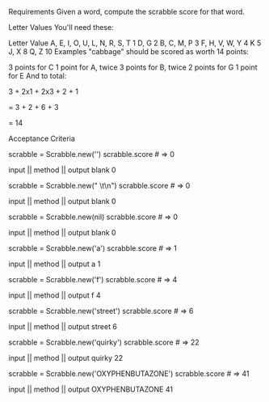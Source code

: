 Requirements
Given a word, compute the scrabble score for that word.

Letter Values
You'll need these:

Letter	Value
A, E, I, O, U, L, N, R, S, T	1
D, G	2
B, C, M, P	3
F, H, V, W, Y	4
K	5
J, X	8
Q, Z	10
Examples "cabbage" should be scored as worth 14 points:

3 points for C
1 point for A, twice
3 points for B, twice
2 points for G
1 point for E
And to total:

3 + 2x1 + 2x3 + 2 + 1

= 3 + 2 + 6 + 3

= 14

Acceptance Criteria

scrabble = Scrabble.new('')
scrabble.score # => 0

input   ||  method || output
blank                  0

scrabble = Scrabble.new(" \t\n")
scrabble.score # => 0

input   ||  method || output
blank                  0

scrabble = Scrabble.new(nil)
scrabble.score # => 0

input   ||  method || output
blank                  0

scrabble = Scrabble.new('a')
scrabble.score # => 1

input   ||  method || output
a                     1

scrabble = Scrabble.new('f')
scrabble.score # => 4

input   ||  method || output
f                      4

scrabble = Scrabble.new('street')
scrabble.score # => 6

input   ||  method || output
street                6

scrabble = Scrabble.new('quirky')
scrabble.score # => 22

input   ||  method || output
quirky                 22

scrabble = Scrabble.new('OXYPHENBUTAZONE')
scrabble.score # => 41

input   ||  method || output
OXYPHENBUTAZONE                41

